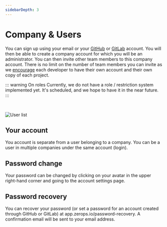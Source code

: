 ```yaml
---
sidebarDepth: 3
---
```


# Company & Users

You can sign up using your email or your [GitHub](/documentation/github/login-with-github.html) or [GitLab](/documentation/gitlab/login-with-gitlab.html) account. You will then be able to create a company account for which you will be an administrator. You can then invite other team members to this company account. There is no limit on the number of team members you can invite as we [encourage](/documentation/overview/made-for-developers.html#each-developer-should-have-his-own-account-no-artificial-pricing-boosting) each developer to have their own account and their own copy of each project.

::: warning On roles
Currently, we do not have a role / restriction system implemented yet. It's scheduled, and we hope to have it in the near future.
:::

<br />

![User list](/users.png "User list")


## Your account
You account is separate from a user belonging to a company. You can be a user in multiple companies under the same account (login).

## Password change
Your password can be changed by clicking on your avatar in the upper right-hand corner and going to the account settings page.

## Password recovery
You can recover your password (or set a password for an account created through GitHub or GitLab) at app.zerops.io/password-recovery. A confirmation email will be sent to your email address.
